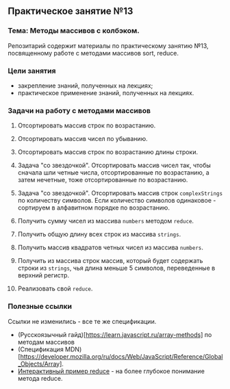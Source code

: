 ## Практическое занятие №13

### Тема: Методы массивов с колбэком.

Репозитарий содержит материалы по практическому занятию №13, посвященному работе с методами массивов sort, reduce.

### Цели занятия
- закрепление знаний, полученных на лекциях;
- практическое применение знаний, полученных на лекциях.

### Задачи на работу с методами массивов
1. Отсортировать массив строк по возрастанию.
2. Отсортировать массив чисел по убыванию.
3. Отсортировать массив строк по возрастанию длины строки.
4. Задача "со звездочкой". Отсортировать массив чисел так, чтобы сначала шли четные числа, отсортированные по возрастанию, а затем нечетные, тоже отсортированные по возрастанию.
5. Задача "со звездочкой". Отсортировать массив строк `complexStrings` по количеству символов. Если количество символов одинаковое - сортируем в алфавитном порядке по возрастанию.

6. Получить сумму чисел из массива `numbers` методом `reduce`.
7. Получить общую длину всех строк из массива `strings`.
8. Получить массив квадратов четных чисел из массива `numbers`.
9. Получить из массива строк массив, который будет содержать строки из `strings`, чья длина меньше 5 символов, переведенные в верхний регистр.
10. Реализовать свой `reduce`.

### Полезные ссылки
Ссылки не изменились - все те же спецификации.
- (Русскоязычный гайд)[https://learn.javascript.ru/array-methods] по методам массивов
- (Спецификация MDN)[https://developer.mozilla.org/ru/docs/Web/JavaScript/Reference/Global_Objects/Array].
- [Интерактивный пример reduce](https://doka.guide/js/array-reduce/) - на более глубокое понимание метода reduce.